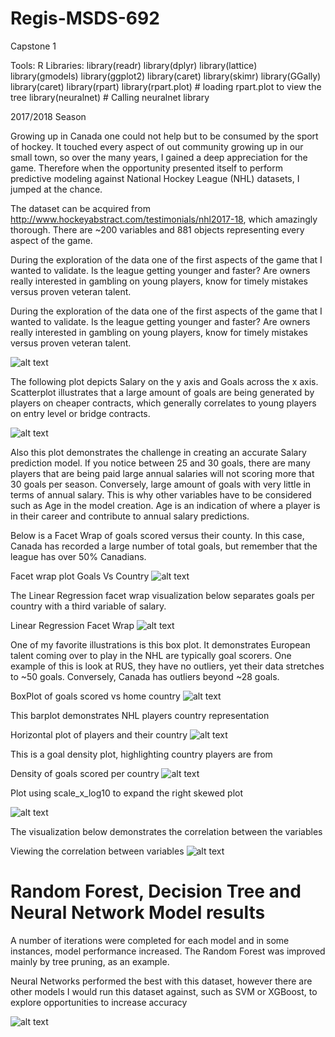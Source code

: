 # Regis-MSDS-692
Capstone 1

Tools: R
Libraries: 
  library(readr)
  library(dplyr)
  library(lattice)
  library(gmodels)
  library(ggplot2)
  library(caret)
  library(skimr)
  library(GGally)
  library(caret)
  library(rpart)
  library(rpart.plot) # loading rpart.plot to view the tree
  library(neuralnet) # Calling neuralnet library

2017/2018 Season

Growing up in Canada one could not help but to be consumed by the sport of hockey.  It touched every aspect of out community growing up in our small town, so over the many years, I gained a deep appreciation for the game.  Therefore when the opportunity presented itself to perform predictive modeling against National Hockey League (NHL) datasets, I jumped at the chance. 

The dataset can be acquired from http://www.hockeyabstract.com/testimonials/nhl2017-18, which amazingly thorough.  There are  ~200 variables and 881 objects representing every aspect of the game. 

During the exploration of the data one of the first aspects of the game that I wanted to validate.  Is the league getting younger and faster?  Are owners really interested in gambling on young players, know for timely mistakes versus proven veteran talent.  

During the exploration of the data one of the first aspects of the game that I wanted to validate.  Is the league getting younger and faster?  Are owners really interested in gambling on young players, know for timely mistakes versus proven veteran talent.  

![alt text](https://github.com/smichael14/Regis-MSDS-692/blob/master/Histogram_age.png)


The following plot depicts Salary on the y axis and Goals across the x axis.  Scatterplot illustrates that a large amount of goals are being generated by players on cheaper contracts, which generally correlates to young players on entry level or bridge contracts. 

![alt text](https://github.com/smichael14/Regis-MSDS-692/blob/master/grtr_than_25_goals.png)


Also this plot demonstrates the challenge in creating an accurate Salary prediction model.  If you notice between 25 and 30 goals, there are many players that are being paid large annual salaries will not scoring more that 30 goals per season.  Conversely, large amount of goals with very little in terms of annual salary.  This is why other variables have to be considered such as Age in the model creation.  Age is an indication of where a player is in their career and contribute to annual salary predictions.



Below is a Facet Wrap of goals scored versus their county.  In this case, Canada has recorded a large number of total goals, but remember that the league has over 50% Canadians. 

Facet wrap plot Goals Vs Country
![alt text](https://github.com/smichael14/Regis-MSDS-692/blob/master/Facet_wrap_g_cnty.png)

The Linear Regression facet wrap visualization below separates goals per country with a third variable of salary.   

Linear Regression Facet Wrap
![alt text](https://github.com/smichael14/Regis-MSDS-692/blob/master/g_cntry.png)


One of my favorite illustrations is this box plot.  It demonstrates European talent coming over to play in the NHL are typically goal scorers.  One example of this is look at RUS, they have no outliers, yet their data stretches to ~50 goals.  Conversely, Canada has outliers beyond ~28 goals.

BoxPlot of goals scored vs home country
![alt text](https://github.com/smichael14/Regis-MSDS-692/blob/master/box_g_cnty.png)

This barplot demonstrates NHL players country representation

Horizontal plot of players and their country
![alt text](https://github.com/smichael14/Regis-MSDS-692/blob/master/Players_cnty.png)


This is a goal density plot, highlighting country players are from

Density of goals scored per country
![alt text](https://github.com/smichael14/Regis-MSDS-692/blob/master/density.png)


Plot using scale_x_log10 to expand the right skewed plot

![alt text](https://github.com/smichael14/Regis-MSDS-692/blob/master/TOI_g.png)

The visualization below demonstrates the correlation between the variables

Viewing the correlation between variables
![alt text](https://github.com/smichael14/Regis-MSDS-692/blob/master/corr.png)


# Random Forest, Decision Tree and Neural Network Model results

A number of iterations were completed for each model and in some instances, model performance increased.  The Random Forest was improved mainly by tree pruning, as an example.

Neural Networks performed the best with this dataset, however there are other models I would run this dataset against, such as SVM or XGBoost, to explore opportunities to increase accuracy 

![alt text](https://github.com/smichael14/Regis-MSDS-692/blob/master/results.png)




